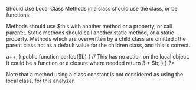 Should Use Local Class
Methods in a class should use the class, or be functions.

Methods should use $this with another method or a property, or call parent::. Static methods should call another static method, or a static property. 
Methods which are overwritten by a child class are omitted : the parent class act as a default value for the children class, and this is correct.

<?php

class foo {
    public function __construct() {
        // This method should do something locally, or be removed.
    }
}

class bar extends foo {
    private $a = 1;
    
    public function __construct() {
        // Calling parent:: is sufficient
        parent::__construct();
    }

    public function barbar() {
        // This is acting on the local object
        $this->a++;
    }

    public function barfoo($b) {
        // This has no action on the local object. It could be a function or a closure where needed
        return 3 + $b;
    }
}

?>

Note that a method using a class constant is not considered as using the local class, for this analyzer. 

